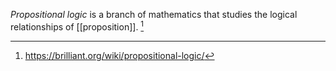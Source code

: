 *Propositional logic* is a branch of mathematics that studies the logical relationships of [[proposition]]. [^1]

[^1]: https://brilliant.org/wiki/propositional-logic/